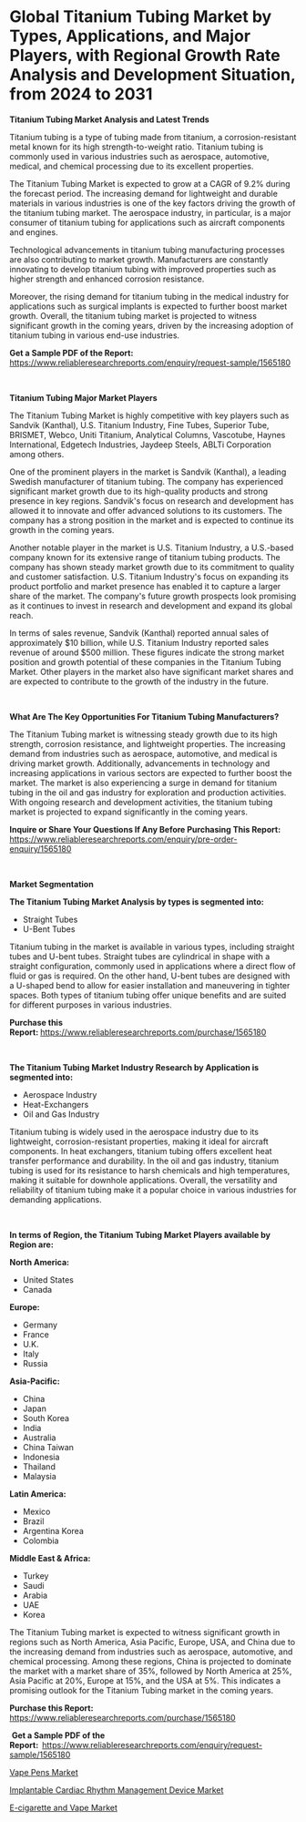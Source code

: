 <p><h1>Global Titanium Tubing Market by Types, Applications, and Major Players, with Regional Growth Rate Analysis and Development Situation, from 2024 to 2031</h1></p><p><strong>Titanium Tubing Market Analysis and Latest Trends</strong></p>
<p><p>Titanium tubing is a type of tubing made from titanium, a corrosion-resistant metal known for its high strength-to-weight ratio. Titanium tubing is commonly used in various industries such as aerospace, automotive, medical, and chemical processing due to its excellent properties.</p><p>The Titanium Tubing Market is expected to grow at a CAGR of 9.2% during the forecast period. The increasing demand for lightweight and durable materials in various industries is one of the key factors driving the growth of the titanium tubing market. The aerospace industry, in particular, is a major consumer of titanium tubing for applications such as aircraft components and engines.</p><p>Technological advancements in titanium tubing manufacturing processes are also contributing to market growth. Manufacturers are constantly innovating to develop titanium tubing with improved properties such as higher strength and enhanced corrosion resistance.</p><p>Moreover, the rising demand for titanium tubing in the medical industry for applications such as surgical implants is expected to further boost market growth. Overall, the titanium tubing market is projected to witness significant growth in the coming years, driven by the increasing adoption of titanium tubing in various end-use industries.</p></p>
<p><strong>Get a Sample PDF of the Report:&nbsp;</strong> <a href="https://www.reliableresearchreports.com/enquiry/request-sample/1565180">https://www.reliableresearchreports.com/enquiry/request-sample/1565180</a></p>
<p>&nbsp;</p>
<p><strong>Titanium Tubing Major Market Players</strong></p>
<p><p>The Titanium Tubing Market is highly competitive with key players such as Sandvik (Kanthal), U.S. Titanium Industry, Fine Tubes, Superior Tube, BRISMET, Webco, Uniti Titanium, Analytical Columns, Vascotube, Haynes International, Edgetech Industries, Jaydeep Steels, ABLTi Corporation among others.</p><p>One of the prominent players in the market is Sandvik (Kanthal), a leading Swedish manufacturer of titanium tubing. The company has experienced significant market growth due to its high-quality products and strong presence in key regions. Sandvik's focus on research and development has allowed it to innovate and offer advanced solutions to its customers. The company has a strong position in the market and is expected to continue its growth in the coming years.</p><p>Another notable player in the market is U.S. Titanium Industry, a U.S.-based company known for its extensive range of titanium tubing products. The company has shown steady market growth due to its commitment to quality and customer satisfaction. U.S. Titanium Industry's focus on expanding its product portfolio and market presence has enabled it to capture a larger share of the market. The company's future growth prospects look promising as it continues to invest in research and development and expand its global reach.</p><p>In terms of sales revenue, Sandvik (Kanthal) reported annual sales of approximately $10 billion, while U.S. Titanium Industry reported sales revenue of around $500 million. These figures indicate the strong market position and growth potential of these companies in the Titanium Tubing Market. Other players in the market also have significant market shares and are expected to contribute to the growth of the industry in the future.</p></p>
<p>&nbsp;</p>
<p><strong>What Are The Key Opportunities For Titanium Tubing Manufacturers?</strong></p>
<p><p>The Titanium Tubing market is witnessing steady growth due to its high strength, corrosion resistance, and lightweight properties. The increasing demand from industries such as aerospace, automotive, and medical is driving market growth. Additionally, advancements in technology and increasing applications in various sectors are expected to further boost the market. The market is also experiencing a surge in demand for titanium tubing in the oil and gas industry for exploration and production activities. With ongoing research and development activities, the titanium tubing market is projected to expand significantly in the coming years.</p></p>
<p><strong>Inquire or Share Your Questions If Any Before Purchasing This Report:</strong> <a href="https://www.reliableresearchreports.com/enquiry/pre-order-enquiry/1565180">https://www.reliableresearchreports.com/enquiry/pre-order-enquiry/1565180</a></p>
<p>&nbsp;</p>
<p><strong>Market Segmentation</strong></p>
<p><strong>The Titanium Tubing Market Analysis by types is segmented into:</strong></p>
<p><ul><li>Straight Tubes</li><li>U-Bent Tubes</li></ul></p>
<p><p>Titanium tubing in the market is available in various types, including straight tubes and U-bent tubes. Straight tubes are cylindrical in shape with a straight configuration, commonly used in applications where a direct flow of fluid or gas is required. On the other hand, U-bent tubes are designed with a U-shaped bend to allow for easier installation and maneuvering in tighter spaces. Both types of titanium tubing offer unique benefits and are suited for different purposes in various industries.</p></p>
<p><strong>Purchase this Report:&nbsp;</strong><a href="https://www.reliableresearchreports.com/purchase/1565180">https://www.reliableresearchreports.com/purchase/1565180</a></p>
<p>&nbsp;</p>
<p><strong>The Titanium Tubing Market Industry Research by Application is segmented into:</strong></p>
<p><ul><li>Aerospace Industry</li><li>Heat-Exchangers</li><li>Oil and Gas Industry</li></ul></p>
<p><p>Titanium tubing is widely used in the aerospace industry due to its lightweight, corrosion-resistant properties, making it ideal for aircraft components. In heat exchangers, titanium tubing offers excellent heat transfer performance and durability. In the oil and gas industry, titanium tubing is used for its resistance to harsh chemicals and high temperatures, making it suitable for downhole applications. Overall, the versatility and reliability of titanium tubing make it a popular choice in various industries for demanding applications.</p></p>
<p>&nbsp;</p>
<p><strong>In terms of Region, the Titanium Tubing Market Players available by Region are:</strong></p>
<p>
    <p> <strong> North America: </strong>
        <ul>
            <li>United States</li>
            <li>Canada</li>
        </ul>
        </p> 
    <p> <strong> Europe: </strong>
        <ul>
            <li>Germany</li>
            <li>France</li>
            <li>U.K.</li>
            <li>Italy</li>
            <li>Russia</li>
        </ul>
        </p> 
    <p> <strong> Asia-Pacific: </strong>
        <ul>
            <li>China</li>
            <li>Japan</li>
            <li>South Korea</li>
            <li>India</li>
            <li>Australia</li>
            <li>China Taiwan</li>
            <li>Indonesia</li>
            <li>Thailand</li>
            <li>Malaysia</li>
        </ul>
        </p> 
    <p> <strong> Latin America: </strong>
        <ul>
            <li>Mexico</li>
            <li>Brazil</li>
            <li>Argentina Korea</li>
            <li>Colombia</li>
        </ul>
        </p> 
    <p> <strong> Middle East & Africa: </strong>
        <ul>
            <li>Turkey</li>
            <li>Saudi</li>
            <li>Arabia</li>
            <li>UAE</li>
            <li>Korea</li>
        </ul>
    </p>
    </p>
<p><p>The Titanium Tubing market is expected to witness significant growth in regions such as North America, Asia Pacific, Europe, USA, and China due to the increasing demand from industries such as aerospace, automotive, and chemical processing. Among these regions, China is projected to dominate the market with a market share of 35%, followed by North America at 25%, Asia Pacific at 20%, Europe at 15%, and the USA at 5%. This indicates a promising outlook for the Titanium Tubing market in the coming years.</p></p>
<p><strong>Purchase this Report: </strong><a href="https://www.reliableresearchreports.com/purchase/1565180">https://www.reliableresearchreports.com/purchase/1565180</a></p>
<p>&nbsp;<strong>Get a Sample PDF of the Report:&nbsp;&nbsp;</strong><a href="https://www.reliableresearchreports.com/enquiry/request-sample/1565180">https://www.reliableresearchreports.com/enquiry/request-sample/1565180</a></p>
<p><strong></strong></p>
<p><p><a href="https://view.publitas.com/reportprime-1/vape-pens-market-research-report-forecasted-for-period-from-2023-2030-by-market-type-market-application-and-region/">Vape Pens Market</a></p><p><a href="https://view.publitas.com/reportprime-1/implantable-cardiac-rhythm-management-device-market-research-report-reveals-the-latest-trends-and-opportunities-of-this-market-for-period-from-2023-2030/">Implantable Cardiac Rhythm Management Device Market</a></p><p><a href="https://view.publitas.com/reportprime-1/e-cigarette-and-vape-market-size-evaluating-its-market-trends-growth-and-projections-2023-2030/">E-cigarette and Vape Market</a></p></p>